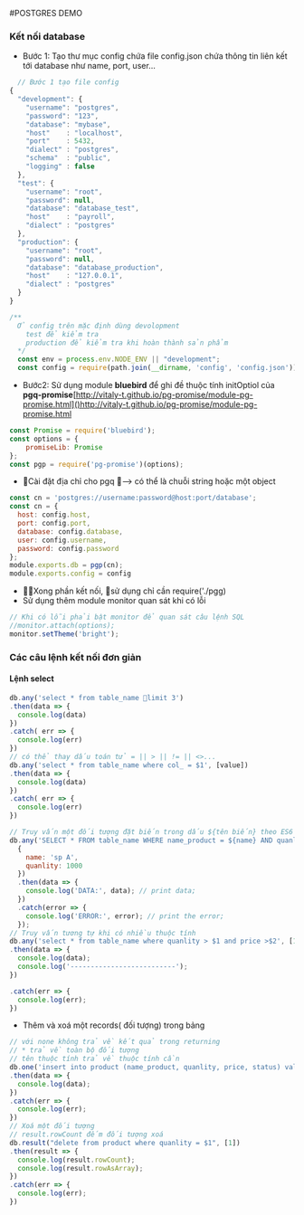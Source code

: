 #POSTGRES DEMO

### Kết nối database
* Bước 1: Tạo thư mục config chứa file config.json chứa thông tin liên kết tới database như name, port, user...
```js
  // Bước 1 tạo file config
{
  "development": {
    "username": "postgres",
    "password": "123",
    "database": "mybase",
    "host"    : "localhost",
    "port"    : 5432,
    "dialect" : "postgres",
    "schema"  : "public",
    "logging" : false
  },
  "test": {
    "username": "root",
    "password": null,
    "database": "database_test",
    "host"    : "payroll",
    "dialect" : "postgres"
  },
  "production": {
    "username": "root",
    "password": null,
    "database": "database_production",
    "host"    : "127.0.0.1",
    "dialect" : "postgres"
  }
}
```

```js
/** 
  Ở config trên mặc định dùng devolopment 
    test để kiểm tra 
    production để kiểm tra khi hoàn thành sản phẩm
  */
  const env = process.env.NODE_ENV || "development";
  const config = require(path.join(__dirname, 'config', 'config.json'))[env];

```
* Bước2: Sử dụng module **bluebird** để ghi đề thuộc tính initOptiol của **pgq-promise**[http://vitaly-t.github.io/pg-promise/module-pg-promise.html]()http://vitaly-t.github.io/pg-promise/module-pg-promise.html
```js
const Promise = require('bluebird');
const options = {
    promiseLib: Promise
};
const pgp = require('pg-promise')(options);
```
* Cài đặt địa chỉ cho pgq --> có thể là chuỗi string hoặc một object
```js
const cn = 'postgres://username:password@host:port/database';
const cn = {
  host: config.host,
  port: config.port,
  database: config.database,
  user: config.username,
  password: config.password
};
module.exports.db = pgp(cn);
module.exports.config = config
```
* Xong phần kết nối, sử dụng chỉ cần require('./pgg)
* Sử dụng thêm module monitor quan sát khi có lỗi

```js
// Khi có lỗi phải bật monitor để quan sát câu lệnh SQL
//monitor.attach(options);
monitor.setTheme('bright');

```

### Các câu lệnh kết nối đơn giản
#### Lệnh select 
```js
db.any('select * from table_name limit 3')
.then(data => {
  console.log(data)
})
.catch( err => {
  console.log(err)
})
// có thể thay dấu toán tử = || > || != || <>...
db.any('select * from table_name where col_ = $1', [value])
.then(data => {
  console.log(data)
})
.catch( err => {
  console.log(err)
})

// Truy vấn một đối tượng đặt biến trong dấu ${tên biến} theo ES6
db.any('SELECT * FROM table_name WHERE name_product = ${name} AND quanlity = ${quanlity}',
  {
    name: 'sp A',
    quanlity: 1000
  })
  .then(data => {
    console.log('DATA:', data); // print data;
  })
  .catch(error => {
    console.log('ERROR:', error); // print the error;
  });
// Truy vấn tương tự khi có nhiều thuộc tính 
db.any('select * from table_name where quanlity > $1 and price >$2', [1000, 200000] )
.then(data => {
  console.log(data);
  console.log('--------------------------');
})

.catch(err => {
  console.log(err);
})

```

* Thêm và xoá một records( đối tượng)  trong bảng

```js
// với none không trả về kết quả trong returning
// * trả về toàn bộ đối tượng
// tên thuộc tính trả về thuộc tính cần
db.one('insert into product (name_product, quanlity, price, status) values ($1, $2, $3, $4) returning * ', ['new product', 1 , 222, 1] )
.then(data => {
  console.log(data);
})
.catch(err => {
  console.log(err);
})
// Xoá một đối tượng
// result.rowCount đếm đối tượng xoá
db.result("delete from product where quanlity = $1", [1])
.then(result => {
  console.log(result.rowCount);
  console.log(result.rowAsArray);
})
.catch(err => {
  console.log(err);
})

```

